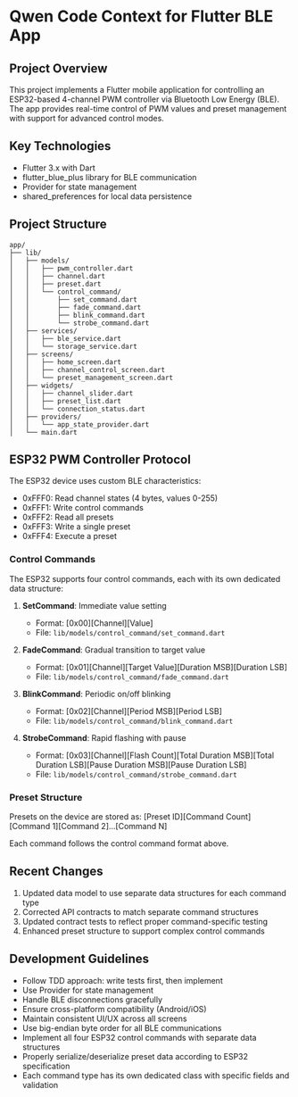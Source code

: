 # Qwen Code Context for Flutter BLE App

## Project Overview
This project implements a Flutter mobile application for controlling an ESP32-based 4-channel PWM controller via Bluetooth Low Energy (BLE). The app provides real-time control of PWM values and preset management with support for advanced control modes.

## Key Technologies
- Flutter 3.x with Dart
- flutter_blue_plus library for BLE communication
- Provider for state management
- shared_preferences for local data persistence

## Project Structure
```
app/
├── lib/
│   ├── models/
│   │   ├── pwm_controller.dart
│   │   ├── channel.dart
│   │   ├── preset.dart
│   │   └── control_command/
│   │       ├── set_command.dart
│   │       ├── fade_command.dart
│   │       ├── blink_command.dart
│   │       └── strobe_command.dart
│   ├── services/
│   │   ├── ble_service.dart
│   │   └── storage_service.dart
│   ├── screens/
│   │   ├── home_screen.dart
│   │   ├── channel_control_screen.dart
│   │   └── preset_management_screen.dart
│   ├── widgets/
│   │   ├── channel_slider.dart
│   │   ├── preset_list.dart
│   │   └── connection_status.dart
│   ├── providers/
│   │   └── app_state_provider.dart
│   └── main.dart
```

## ESP32 PWM Controller Protocol
The ESP32 device uses custom BLE characteristics:
- 0xFFF0: Read channel states (4 bytes, values 0-255)
- 0xFFF1: Write control commands
- 0xFFF2: Read all presets
- 0xFFF3: Write a single preset
- 0xFFF4: Execute a preset

### Control Commands
The ESP32 supports four control commands, each with its own dedicated data structure:

1. **SetCommand**: Immediate value setting
   - Format: [0x00][Channel][Value]
   - File: `lib/models/control_command/set_command.dart`

2. **FadeCommand**: Gradual transition to target value
   - Format: [0x01][Channel][Target Value][Duration MSB][Duration LSB]
   - File: `lib/models/control_command/fade_command.dart`

3. **BlinkCommand**: Periodic on/off blinking
   - Format: [0x02][Channel][Period MSB][Period LSB]
   - File: `lib/models/control_command/blink_command.dart`

4. **StrobeCommand**: Rapid flashing with pause
   - Format: [0x03][Channel][Flash Count][Total Duration MSB][Total Duration LSB][Pause Duration MSB][Pause Duration LSB]
   - File: `lib/models/control_command/strobe_command.dart`

### Preset Structure
Presets on the device are stored as:
[Preset ID][Command Count][Command 1][Command 2]...[Command N]

Each command follows the control command format above.

## Recent Changes
1. Updated data model to use separate data structures for each command type
2. Corrected API contracts to match separate command structures
3. Updated contract tests to reflect proper command-specific testing
4. Enhanced preset structure to support complex control commands

## Development Guidelines
- Follow TDD approach: write tests first, then implement
- Use Provider for state management
- Handle BLE disconnections gracefully
- Ensure cross-platform compatibility (Android/iOS)
- Maintain consistent UI/UX across all screens
- Use big-endian byte order for all BLE communications
- Implement all four ESP32 control commands with separate data structures
- Properly serialize/deserialize preset data according to ESP32 specification
- Each command type has its own dedicated class with specific fields and validation